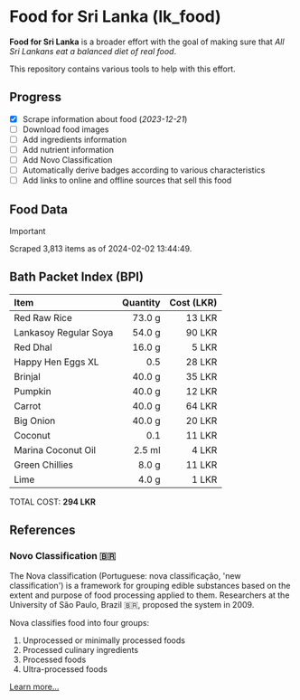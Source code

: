 # Food for Sri Lanka (lk_food)

**Food for Sri Lanka** is a broader effort with the goal of making sure that *All Sri Lankans eat a balanced diet of real food*.

This repository contains various tools to help with this effort.

## Progress

* [X] Scrape information about food (*2023-12-21*)
* [ ] Download food images
* [ ] Add ingredients information
* [ ] Add nutrient information
* [ ] Add Novo Classification
* [ ] Automatically derive badges according to various characteristics
* [ ] Add links to online and offline sources that sell this food

## Food Data

> [!IMPORTANT]
> Scraped 3,813 items as of 2024-02-02 13:44:49.

## Bath Packet Index (BPI)

Item | Quantity | Cost (LKR)
:--- | ---: | ---:
Red Raw Rice | 73.0 g | 13 LKR
Lankasoy Regular Soya | 54.0 g | 90 LKR
Red Dhal | 16.0 g | 5 LKR
Happy Hen Eggs XL | 0.5  | 28 LKR
Brinjal | 40.0 g | 35 LKR
Pumpkin | 40.0 g | 12 LKR
Carrot | 40.0 g | 64 LKR
Big Onion | 40.0 g | 20 LKR
Coconut | 0.1  | 11 LKR
Marina Coconut Oil | 2.5 ml | 4 LKR
Green Chillies | 8.0 g | 11 LKR
Lime | 4.0 g | 1 LKR

TOTAL COST: **294 LKR**

## References

### Novo Classification 🇧🇷

The Nova classification (Portuguese: nova classificação, 'new classification') is a framework for grouping edible substances based on the extent and purpose of food processing applied to them. Researchers at the University of São Paulo, Brazil 🇧🇷, proposed the system in 2009.

Nova classifies food into four groups:

1. Unprocessed or minimally processed foods
2. Processed culinary ingredients
3. Processed foods
4. Ultra-processed foods

[Learn more...](https://en.wikipedia.org/wiki/Nova_classification)
